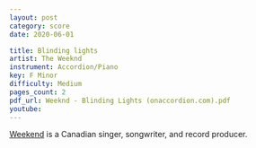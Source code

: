 ```yaml
---
layout: post
category: score
date: 2020-06-01

title: Blinding lights
artist: The Weeknd
instrument: Accordion/Piano
key: F Minor
difficulty: Medium
pages_count: 2
pdf_url: Weeknd - Blinding Lights (onaccordion.com).pdf
youtube:
---
```


[Weekend](https://en.wikipedia.org/wiki/The_Weeknd) is a Canadian singer, songwriter, and record producer.
